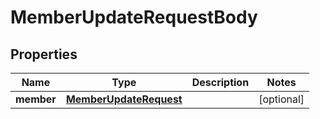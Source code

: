 

# MemberUpdateRequestBody


## Properties

Name | Type | Description | Notes
------------ | ------------- | ------------- | -------------
**member** | [**MemberUpdateRequest**](MemberUpdateRequest.md) |  |  [optional]



